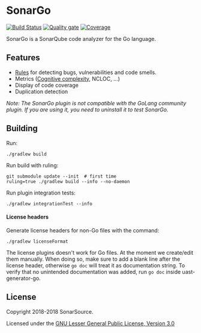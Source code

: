 # SonarGo

[![Build Status](https://travis-ci.org/SonarSource/sonar-go.svg?branch=master)](https://travis-ci.org/SonarSource/sonar-go)
[![Quality gate](https://next.sonarqube.com/sonarqube/api/project_badges/measure?project=org.sonarsource.go%3Asonar-go&metric=alert_status)](https://next.sonarqube.com/sonarqube/dashboard?id=org.sonarsource.go%3Asonar-go)
[![Coverage](https://next.sonarqube.com/sonarqube/api/project_badges/measure?project=org.sonarsource.go%3Asonar-go&metric=coverage)](https://next.sonarqube.com/sonarqube/component_measures?id=org.sonarsource.go%3Asonar-go&metric=coverage) 

SonarGo is a SonarQube code analyzer for the Go language. 

## Features
 
 - [Rules](https://rules.sonarsource.com/go) for detecting bugs, vulnerabilities and code smells.
 - Metrics ([Cognitive complexity](https://www.sonarsource.com/resources/white-papers/cognitive-complexity.html), NCLOC, ...)
 - Display of code coverage
 - Duplication detection 
  

_Note: The SonarGo plugin is not compatible with the GoLang community plugin. If you are using it, you need to uninstall it to test SonarGo._

## Building

Run:

    ./gradlew build

Run build with ruling:

    git submodule update --init  # first time
    ruling=true ./gradlew build --info --no-daemon

Run plugin integration tests:

    ./gradlew integrationTest --info

#### License headers

Generate license headers for non-Go files with the command:

    ./gradlew licenseFormat

The license plugins doesn't work for Go files. At the moment we create/edit them manually.
When doing so, make sure to add a blank line after the license header, otherwise `go doc`
will treat it as documentation string. To verify that no unintended documentation was added,
run `go doc` inside uast-generator-go.

## License

Copyright 2018-2018 SonarSource.

Licensed under the [GNU Lesser General Public License, Version 3.0](http://www.gnu.org/licenses/lgpl.txt)
